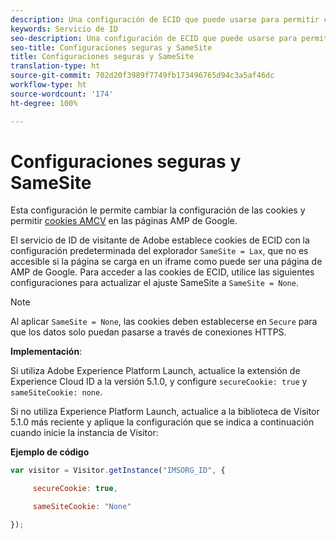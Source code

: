 ```yaml
---
description: Una configuración de ECID que puede usarse para permitir cookies AMCV en páginas de AMP de Google.
keywords: Servicio de ID
seo-description: Una configuración de ECID que puede usarse para permitir cookies AMCV en páginas de AMP de Google.
seo-title: Configuraciones seguras y SameSite
title: Configuraciones seguras y SameSite
translation-type: ht
source-git-commit: 702d20f3989f7749fb173496765d94c3a5af46dc
workflow-type: ht
source-wordcount: '174'
ht-degree: 100%

---
```



# Configuraciones seguras y SameSite

Esta configuración le permite cambiar la configuración de las cookies y permitir [cookies AMCV](../../introduction/cookies.md) en las páginas AMP de Google.

El servicio de ID de visitante de Adobe establece cookies de ECID con la configuración predeterminada del explorador `SameSite = Lax`, que no es accesible si la página se carga en un iframe como puede ser una página de AMP de Google. Para acceder a las cookies de ECID, utilice las siguientes configuraciones para actualizar el ajuste SameSite a `SameSite = None`.

>[!NOTE]
>
>Al aplicar `SameSite = None`, las cookies deben establecerse en `Secure` para que los datos solo puedan pasarse a través de conexiones HTTPS.

**Implementación**:

Si utiliza Adobe Experience Platform Launch, actualice la extensión de Experience Cloud ID a la versión 5.1.0, y configure `secureCookie: true` y `sameSiteCookie: none`.

Si no utiliza Experience Platform Launch, actualice a la biblioteca de Visitor 5.1.0 más reciente y aplique la configuración que se indica a continuación cuando inicie la instancia de Visitor:

**Ejemplo de código**

```js
var visitor = Visitor.getInstance("IMSORG_ID", {

     secureCookie: true,

     sameSiteCookie: "None"

});
```
